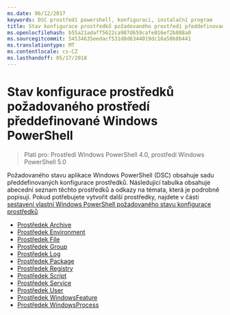 ```yaml
---
ms.date: 06/12/2017
keywords: DSC prostředí powershell, konfiguraci, instalační program
title: Stav konfigurace prostředků požadovaného prostředí předdefinované Windows PowerShell
ms.openlocfilehash: b55a21adaff5622ca987d659cafe016ef2b888a0
ms.sourcegitcommit: 54534635eedacf531d8d6344019dc16a50b8b441
ms.translationtype: MT
ms.contentlocale: cs-CZ
ms.lasthandoff: 05/17/2018
---
```

# <a name="built-in-windows-powershell-desired-state-configuration-resources"></a>Stav konfigurace prostředků požadovaného prostředí předdefinované Windows PowerShell

> Platí pro: Prostředí Windows PowerShell 4.0, prostředí Windows PowerShell 5.0

Požadovaného stavu aplikace Windows PowerShell (DSC) obsahuje sadu předdefinovaných konfigurace prostředků. Následující tabulka obsahuje abecední seznam těchto prostředků a odkazy na témata, která je podrobně popisují. Pokud potřebujete vytvořit další prostředky, najdete v části [sestavení vlastní Windows PowerShell požadovaného stavu konfigurace prostředků](authoringResource.md)

* [Prostředek Archive](archiveResource.md)
* [Prostředek Environment](environmentResource.md)
* [Prostředek File](fileResource.md)
* [Prostředek Group](groupResource.md)
* [Prostředek Log](logResource.md)
* [Prostředek Package](packageResource.md)
* [Prostředek Registry](registryResource.md)
* [Prostředek Script](scriptResource.md)
* [Prostředek Service](serviceResource.md)
* [Prostředek User](userResource.md)
* [Prostředek WindowsFeature](windowsfeatureResource.md)
* [Prostředek WindowsProcess](windowsProcessResource.md)
